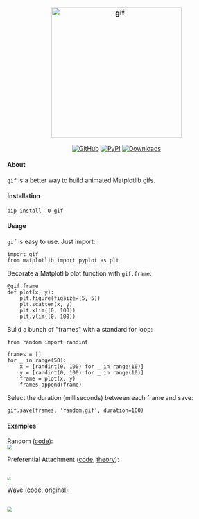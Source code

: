 <h3 align="center">
  <img src="https://raw.githubusercontent.com/maxhumber/gif/master/logo/gif.png" width="300px" alt="gif">
</h3>
<p align="center">
  <a href="https://github.com/maxhumber/gif"><img alt="GitHub" src="https://img.shields.io/github/license/maxhumber/gif"></a>
  <a href="https://pypi.python.org/pypi/gif"><img alt="PyPI" src="https://img.shields.io/pypi/v/gif.svg"></a>
  <a href="https://pepy.tech/project/gif"><img alt="Downloads" src="https://pepy.tech/badge/gif"></a>
</p>



#### About

`gif` is a better way to build animated Matplotlib gifs.



#### Installation

```
pip install -U gif
```



#### Usage

`gif` is easy to use. Just import:

```
import gif
from matplotlib import pyplot as plt
```

Decorate a Matplotlib plot function with `gif.frame`:

```
@gif.frame
def plot(x, y):
    plt.figure(figsize=(5, 5))
    plt.scatter(x, y)
    plt.xlim((0, 100))
    plt.ylim((0, 100))
```

Build a bunch of "frames" with a standard for loop:

```
from random import randint

frames = []
for _ in range(50):
    x = [randint(0, 100) for _ in range(10)]
    y = [randint(0, 100) for _ in range(10)]
    frame = plot(x, y)
    frames.append(frame)
```

Select the duration (milliseconds) between each frame and save:

```
gif.save(frames, 'random.gif', duration=100)
```



#### Examples

<div>
<p>Random (<a href="https://github.com/maxhumber/gif/blob/master/examples/random.py">code</a>):
<br/>
<img src="https://raw.githubusercontent.com/maxhumber/gif/master/examples/random.gif" style="zoom:67%;" />
<br/>
<p>Preferential Attachment (<a href="https://github.com/maxhumber/gif/blob/master/examples/attachment.py">code</a>, <a href="https://en.wikipedia.org/wiki/Preferential_attachment">theory</a>):</p>
<br/>
<img src="https://raw.githubusercontent.com/maxhumber/gif/master/examples/attachment.gif" style="zoom:50%;" />
<p>Wave (<a href="https://github.com/maxhumber/gif/blob/master/examples/sin.py">code</a>, <a href="http://louistiao.me/posts/notebooks/save-matplotlib-animations-as-gifs/">original</a>):</p>
<br/>
<img src="https://raw.githubusercontent.com/maxhumber/gif/master/examples/sin.gif" style="zoom:67%;" />
<br/>
</div>
